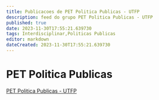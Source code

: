 ```yaml
---
title: Publicacoes de PET Politica Publicas - UTFP
description: feed do grupo PET Politica Publicas - UTFP
published: true
date: 2023-11-30T17:55:21.639730
tags: Interdisciplinar,Politicas Publicas
editor: markdown
dateCreated: 2023-11-30T17:55:21.639730
---
```


# PET Politica Publicas
[PET Politica Publicas - UTFP](/grupo/96PETPoliticaPublicasUTFP.md)